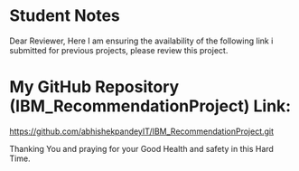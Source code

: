 # Student Notes 

Dear Reviewer,
Here I am ensuring the availability of the following link i submitted for previous projects, please review this project.


# My GitHub Repository (IBM_RecommendationProject) Link:
https://github.com/abhishekpandeyIT/IBM_RecommendationProject.git



Thanking You and praying for your Good Health and safety in this Hard Time.